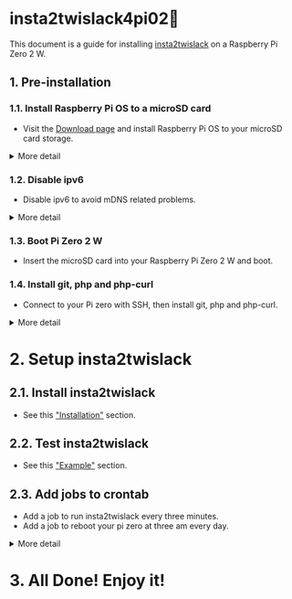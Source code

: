 # insta2twislack4pi02🐢
This document is a guide for installing [insta2twislack](https://github.com/tmatsumor/insta2twislack) on a Raspberry Pi Zero 2 W.

## 1. Pre-installation

### 1.1. Install Raspberry Pi OS to a microSD card 
- Visit the [Download page](https://www.raspberrypi.com/software/) and install Raspberry Pi OS to your microSD card storage. 


<details>
<summary>More detail</summary>

## 1.1.1. Device, OS, and Storage
- Select "Raspberry Pi Zero2 W" device and your microSD card.

![image](https://github.com/tmatsumor/insta2twislack4pi02/assets/129941863/5fe085e0-c9e0-4b5b-8de4-491f5f8f3cf7)

- Click "Raspberry Pi OS (other)", then select "Raspberry Pi OS Lite(64-bit)".

![image](https://github.com/tmatsumor/insta2twislack4pi02/assets/129941863/1831ed0f-632b-4204-b680-5e4a95e14a20)

# 1.1.2. OS customization settings

- Click Next button.
- Click EDIT SETTING button.

![image](https://github.com/tmatsumor/insta2twislack4pi02/assets/129941863/d9bf3f33-8671-4dcd-a5e0-b5fd1da24802)

- You can preconfigure the username and password, Wi-Fi settings.

![image](https://github.com/tmatsumor/insta2twislack4pi02/assets/129941863/67a8427e-9694-4711-bbd7-d845ac463ba4)

- Click "SERVICES" Tab.
- Click "Allow public-key authentication only" radio button.
- Click "RUN SSH-KEYGEN" button. 

![image](https://github.com/tmatsumor/insta2twislack4pi02/assets/129941863/441217b8-fdf2-49e8-a1e0-0d6e5b3fd7e2)

### 1.1.3. Write
- Click "SAVE" button on the OS Customisation dialog.
- Click "YES" button on the Use OS Customisation dialog.
- The writing process will begin.

![image](https://github.com/tmatsumor/insta2twislack4pi02/assets/129941863/3cff1173-aa4a-477b-afdb-047de6569f48)
</details>

### 1.2. Disable ipv6
- Disable ipv6 to avoid mDNS related problems.
<details>
<summary>More detail</summary>
  
### 1.2.1. Open cmdline.txt file
  
- Eject the microSD card from your computer.
- Insert the sd card again.
- Open cmdline.txt file.
  
![image](https://github.com/tmatsumor/insta2twislack4pi02/assets/129941863/eee3790b-dc95-497c-83b7-cf11037ee74a)

### 1.2.2. Append "ipv6.disable=1" 

- Append "ipv6.disable=1" to the end of the line with a white space separator.
- Save the file.

![image](https://github.com/tmatsumor/insta2twislack4pi02/assets/129941863/218774fd-2507-49e3-8322-4ad423fbdadb)

</details>

### 1.3. Boot Pi Zero 2 W
- Insert the microSD card into your Raspberry Pi Zero 2 W and boot.

### 1.4. Install git, php and php-curl
- Connect to your Pi zero with SSH, then install git, php and php-curl.
<details>
<summary>More detail</summary>

### 1.4.1. Connect to your Pi zero with SSH

- Open Power Shell on Windows, then Run the command below.
```
ssh _username_@raspberrypi.local
```

### 1.4.2. Install git, php and php-curl

- Run the commands below.

```
sudo apt-get update
sudo apt-get upgrade -y
sudo apt-get install -y git
sudo apt-get install -y php
sudo apt-get install -y php-curl
```
</details>

# 2. Setup insta2twislack

## 2.1. Install insta2twislack

- See this ["Installation"](https://github.com/tmatsumor/insta2twislack) section.

## 2.2. Test insta2twislack

- See this ["Example"](https://github.com/tmatsumor/insta2twislack) section.

## 2.3. Add jobs to crontab

- Add a job to run insta2twislack every three minutes.
- Add a job to reboot your pi zero at three am every day.

<details>
<summary>More detail</summary>

- Run the commands below.

```
sudo cp /etc/crontab /etc/cron.d/insta2twislack
sudo echo "*/3 * * * * root (cd /home/tmatsumor/insta2twislack && sudo php insta2twislack.php)" | sudo tee -a /etc/cron.d/insta2twislack > /dev/null
sudo echo "0 3 * * * root sudo /sbin/reboot" | sudo tee -a /etc/cron.d/insta2twislack > /dev/null
sudo service cron restart
```
</details>

# 3. All Done! Enjoy it!
